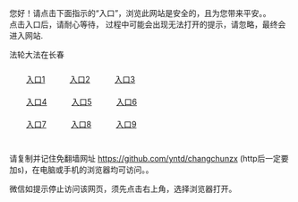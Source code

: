 您好！请点击下面指示的“入口”，浏览此网站是安全的，且为您带来平安。。 <br/>
点击入口后，请耐心等待， 过程中可能会出现无法打开的提示，请忽略，最终会进入网站. </br>

法轮大法在长春<br/>
<div style="padding:10px"><a style="margin:20px" target="_blank" href="https://d16ozknbuuhejf.cloudfront.net/2Qpsp?cjfbctg" id="ccLink1" rel="nofollow">入口1</a> <a target="_blank" style="margin:20px" href="https://d3kjtxr2btfntt.cloudfront.net/2Qpsp?rbghqhao" id="ccLink2" rel="nofollow">入口2</a> <a style="margin:20px" target="_blank" href="https://d2fnv5pjqpxlli.cloudfront.net/2Qpsp?pktle" id="ccLink3" rel="nofollow">入口3</a></div>

<div style="padding:10px" ><a style="margin:20px" target="_blank" href="https://d16ozknbuuhejf.cloudfront.net/2Qpsp?cjfbctg" id="ccLink4" rel="nofollow">入口4</a> <a style="margin:20px" href="https://d3kjtxr2btfntt.cloudfront.net/2Qpsp?rbghqhao" target="_blank" id="ccLink5" rel="nofollow">入口5</a> <a style="margin:20px" href="https://d2fnv5pjqpxlli.cloudfront.net/2Qpsp?pktle" target="_blank" id="ccLink6" rel="nofollow">入口6</a></div>

<div style="padding:10px"><a style="margin:20px" target="_blank" href="https://d16ozknbuuhejf.cloudfront.net/2Qpsp?cjfbctg" id="ccLink7" rel="nofollow">入口7</a> <a style="margin:20px" href="https://d3kjtxr2btfntt.cloudfront.net/2Qpsp?rbghqhao" target="_blank" id="ccLink8" rel="nofollow">入口8</a> <a style="margin:20px" target="_blank" href="https://d2fnv5pjqpxlli.cloudfront.net/2Qpsp?pktle" id="ccLink9" rel="nofollow">入口9</a></div>

<br/>



请复制并记住免翻墙网址 https://github.com/yntd/changchunzx (http后一定要加s)，在电脑或手机的浏览器均可访问。。<br/>

微信如提示停止访问该网页，须先点击右上角，选择浏览器打开。
